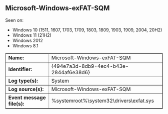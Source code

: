 ## Microsoft-Windows-exFAT-SQM

Seen on:
* Windows 10 (1511, 1607, 1703, 1709, 1803, 1809, 1903, 1909, 2004, 20H2)
* Windows 11 (21H2)
* Windows 2012
* Windows 8.1

<table border="1" class="docutils">
  <tbody>
    <tr>
      <td><b>Name:</b></td>
      <td>Microsoft-Windows-exFAT-SQM</td>
    </tr>
    <tr>
      <td><b>Identifier:</b></td>
      <td>{494e7a3d-8db9-4ec4-b43e-2844af6e38d6}</td>
    </tr>
    <tr>
      <td><b>Log type(s):</b></td>
      <td>System</td>
    </tr>
    <tr>
      <td><b>Log source(s):</b></td>
      <td>Microsoft-Windows-exFAT-SQM</td>
    </tr>
    <tr>
      <td><b>Event message file(s):</b></td>
      <td>%systemroot%\system32\drivers\exfat.sys</td>
    </tr>
  </tbody>
</table>

&nbsp;

